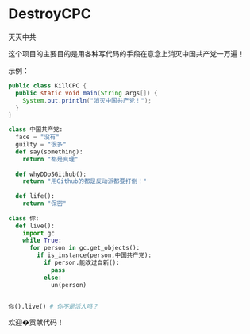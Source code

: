 # DestroyCPC
天灭中共

这个项目的主要目的是用各种写代码的手段在意念上消灭中国共产党一万遍！

示例：
```java
public class KillCPC {
  public static void main(String args[]) {
    System.out.println("消灭中国共产党！");
  }
}
```

```python
class 中国共产党:
  face = "没有"
  guilty = "很多"
  def say(something):
    return "都是真理"
    
  def whyDDoSGithub():
    return "用Github的都是反动派都要打倒！"
    
  def life():
    return "保密"
    
class 你:
  def live():
    import gc
    while True:
      for person in gc.get_objects():
        if is_instance(person,中国共产党):
          if person.能改过自新():
            pass
          else:
            un(person)


你().live() # 你不是活人吗？
```

欢迎�贡献代码！
